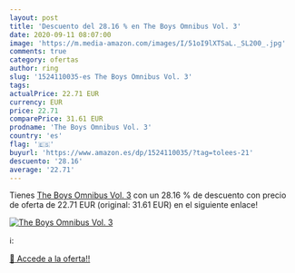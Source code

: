 ```yaml
---
layout: post
title: 'Descuento del 28.16 % en The Boys Omnibus Vol. 3'
date: 2020-09-11 08:07:00
image: 'https://m.media-amazon.com/images/I/51oI9lXTSaL._SL200_.jpg'
comments: true
category: ofertas
author: ring
slug: '1524110035-es The Boys Omnibus Vol. 3'
tags: 
actualPrice: 22.71 EUR
currency: EUR
price: 22.71
comparePrice: 31.61 EUR
prodname: 'The Boys Omnibus Vol. 3'
country: 'es'
flag: '🇪🇸'
buyurl: 'https://www.amazon.es/dp/1524110035/?tag=tolees-21'
descuento: '28.16'
average: '22.71'
---
```


Tienes [The Boys Omnibus Vol. 3](https://www.amazon.es/dp/1524110035/?tag=tolees-21) con un 28.16 % de descuento con precio de oferta de 22.71 EUR (original: 31.61 EUR) en el siguiente enlace!

[![The Boys Omnibus Vol. 3](https://m.media-amazon.com/images/I/51oI9lXTSaL._SL200_.jpg)](https://www.amazon.es/dp/1524110035/?tag=tolees-21)

ℹ️:


[🛒 Accede a la oferta!!](https://www.amazon.es/dp/1524110035/?tag=tolees-21)
